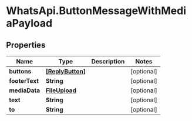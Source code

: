 # WhatsApi.ButtonMessageWithMediaPayload

## Properties

Name | Type | Description | Notes
------------ | ------------- | ------------- | -------------
**buttons** | [**[ReplyButton]**](ReplyButton.md) |  | [optional] 
**footerText** | **String** |  | [optional] 
**mediaData** | [**FileUpload**](FileUpload.md) |  | [optional] 
**text** | **String** |  | [optional] 
**to** | **String** |  | [optional] 


